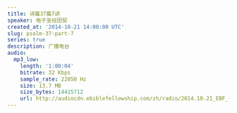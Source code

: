 ```yaml
---
title: 诗篇37篇7讲
speaker: 电子圣经团契
created_at: '2014-10-21 14:00:00 UTC'
slug: psalm-37-part-7
series: true
description: 广播电台
audio:
  mp3_low:
    length: '1:00:04'
    bitrate: 32 Kbps
    sample_rate: 22050 Hz
    size: 13.7 MB
    size_bytes: 14415712
    url: http://audiocdn.ebiblefellowship.com/zh/radio/2014.10.21_EBF_-_Psalm_37_Part_7.mp3
---
```

